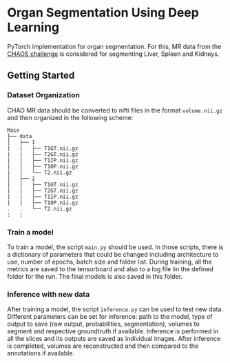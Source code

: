 # Organ Segmentation Using Deep Learning
PyTorch implementation for organ segmentation. For this, MR data from the [CHAOS challenge](https://chaos.grand-challenge.org/) is considered for segmenting Liver, Spleen and Kidneys.

## Getting Started
### Dataset Organization
CHAO MR data should be converted to nifti files in the format ```volume.nii.gz``` and then organized in the following scheme:
```
Main
├── data
│   ├── 1
|   |   ├── T1GT.nii.gz
|   |   ├── T2GT.nii.gz
|   |   ├── T1IP.nii.gz
|   |   ├── T1OP.nii.gz
|   |   └── T2.nii.gz
│   ├── 2
|   |   ├── T1GT.nii.gz
|   |   ├── T2GT.nii.gz
|   |   ├── T1IP.nii.gz
|   |   ├── T1OP.nii.gz
.   .   └── T2.nii.gz
:   :
```

### Train a model
To train a model, the script ```main.py``` should be used. In those scripts, there is a dictionary of parameters that could be changed including architecture to use, number of epochs, batch size and folder list.
During training, all the metrics are saved to the tensorboard and also to a log file iin the defined folder for the run. The final models is also saved in this folder.

### Inference with new data
After training a model, the script ```inference.py``` can be used to test new data. Different parameters can be set for inference: path to the model, type of output to save (raw output, probabilities, segmentation), volumes to segment and respective groundtruth if available.
Inference is performed in all the slices and its outputs are saved as individual images. After inference is completed, volumes are reconstructed and then compared to the annotations if available.
